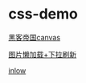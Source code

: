 # css-demo

[黑客帝国canvas](https://normalhamal.github.io/css-demo/hackCanvas)

[图片懒加载+下拉刷新](https://normalhamal.github.io/css-demo/)

[inlow](https://online.inlow.online/)

